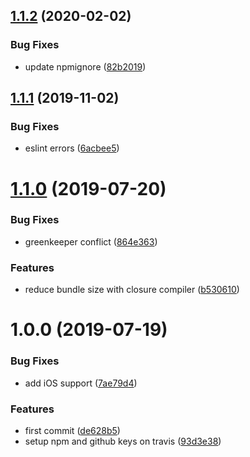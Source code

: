 ## [1.1.2](https://github.com/matteobad/detect-autofill/compare/v1.1.1...v1.1.2) (2020-02-02)


### Bug Fixes

* update npmignore ([82b2019](https://github.com/matteobad/detect-autofill/commit/82b2019be6e73573ffd0454e4a4aea14ee7560c7))

## [1.1.1](https://github.com/matteobad/detect-autofill/compare/v1.1.0...v1.1.1) (2019-11-02)


### Bug Fixes

* eslint errors ([6acbee5](https://github.com/matteobad/detect-autofill/commit/6acbee5dc5d2d545c88b80ece96aaa61dc77d785))

# [1.1.0](https://github.com/matteobad/detect-autofill/compare/v1.0.0...v1.1.0) (2019-07-20)


### Bug Fixes

* greenkeeper conflict ([864e363](https://github.com/matteobad/detect-autofill/commit/864e363))


### Features

* reduce bundle size with closure compiler ([b530610](https://github.com/matteobad/detect-autofill/commit/b530610))

# 1.0.0 (2019-07-19)


### Bug Fixes

* add iOS support ([7ae79d4](https://github.com/matteobad/detect-autofill/commit/7ae79d4))


### Features

* first commit ([de628b5](https://github.com/matteobad/detect-autofill/commit/de628b5))
* setup npm and github keys on travis ([93d3e38](https://github.com/matteobad/detect-autofill/commit/93d3e38))
